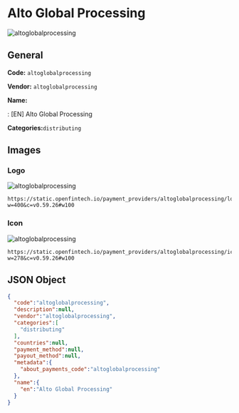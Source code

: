 
# Alto Global Processing 
![altoglobalprocessing](https://static.openfintech.io/payment_providers/altoglobalprocessing/logo.png?w=400&c=v0.59.26#w100)  

## General 
 
**Code:** `altoglobalprocessing` 
 
**Vendor:** `altoglobalprocessing` 
 
**Name:** 
 
:	[EN] Alto Global Processing 
 
**Categories:**`distributing` 
 

## Images 

### Logo 
 
![altoglobalprocessing](https://static.openfintech.io/payment_providers/altoglobalprocessing/logo.png?w=400&c=v0.59.26#w100)  

```
https://static.openfintech.io/payment_providers/altoglobalprocessing/logo.png?w=400&c=v0.59.26#w100
```  

### Icon 
 
![altoglobalprocessing](https://static.openfintech.io/payment_providers/altoglobalprocessing/icon.png?w=278&c=v0.59.26#w100)  

```
https://static.openfintech.io/payment_providers/altoglobalprocessing/icon.png?w=278&c=v0.59.26#w100
```  

## JSON Object 

```json
{
  "code":"altoglobalprocessing",
  "description":null,
  "vendor":"altoglobalprocessing",
  "categories":[
    "distributing"
  ],
  "countries":null,
  "payment_method":null,
  "payout_method":null,
  "metadata":{
    "about_payments_code":"altoglobalprocessing"
  },
  "name":{
    "en":"Alto Global Processing"
  }
}
```  
